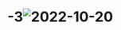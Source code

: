 # -3![2022-10-20](https://user-images.githubusercontent.com/115477404/196933856-7582bc6e-50a3-473e-9c4e-0266e93c8061.png)
